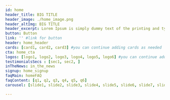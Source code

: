 ```yaml
---
id: home
header_title: BIG TITLE
header_image: ./home_image.png
header_altImg: BIG TITLE
header_excerpt: Lorem Ipsum is simply dummy text of the printing and typesetting industry. Lorem Ipsum has been the industry's standard dummy text ever since the 1500s, when an unknown printer took a galley of type and scrambled it to make a type specimen book.
button: Button
link: '' #link for button
header: home_header
cards: [card1, card2, card3] #you can continue adding cards as needed
cta: home_cta
logos: [logo1, logo2, logo3, logo4, logo5, logo6] #you can continue adding logos as needed
testimonialsSecs : [sec1, sec2, ]
inTheNews: in_the_news
signup: home_signup
faqMain: homeFAQ
faqContent: [q1, q2, q3, q4, q5, q6]
carousel: [slide1, slide2, slide3, slide4, slide5, slide6, slide7, slide8, slide9, slide10, slide11, slide12]

---
```

